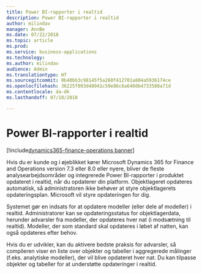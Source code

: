 ```yaml
---
title: Power BI-rapporter i realtid
description: Power BI-rapporter i realtid
author: milindav
manager: AnnBe
ms.date: 07/22/2018
ms.topic: article
ms.prod: 
ms.service: business-applications
ms.technology: 
ms.author: milindav
audience: Admin
ms.translationtype: HT
ms.sourcegitcommit: 0b40bb3c98145f5a260f412701a884a5936174ce
ms.openlocfilehash: 36225f093d48941c59e86c6a6460b4733588a71d
ms.contentlocale: da-dk
ms.lasthandoff: 07/18/2018

---
```

#  <a name="real-time-power-bi-reports"></a>Power BI-rapporter i realtid

[!include[dynamics365-finance-operations banner](../includes/dynamics365-finance-operations.md)]



Hvis du er kunde og i øjeblikket kører Microsoft Dynamics 365 for Finance and Operations version 7.3 eller 8.0 eller nyere, bliver de fleste analysearbejdsområder og integrerede Power BI-rapporter i produktet opdateret i realtid, når du opdaterer din platform. Objektlageret opdateres automatisk, så administratoren ikke behøver at styre objektlagerets opdateringsplan. Microsoft vil styre opdateringen for dig. 
 
Systemet gør en indsats for at opdatere modeller (eller dele af modeller) i realtid. Administratorer kan se opdateringsstatus for objektlagerdata, herunder advarsler fra modeller, der opdateres hver nat (i modsætning til realtid). Modeller, der som standard skal opdateres i løbet af natten, kan også opdateres efter behov.
 
Hvis du er udvikler, kan du aktivere bedste praksis for advarsler, så compileren viser en liste over objekter og tabeller i aggregerede målinger (f.eks. analytiske modeller), der vil blive opdateret hver nat. Du kan tilpasse objekter og tabeller for at understøtte opdateringer i realtid.


